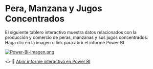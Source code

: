 # Pera, Manzana y Jugos Concentrados

El siguiente tablero interactivo muestra datos relacionados con la producción y comercio de peras, manzanas y sus jugos concentrados. Haga clic en la imagen o link para abrir el informe Power BI.

[![Power-Bi-Imagen.png](https://i.postimg.cc/7PjppKm5/Power-Bi-Imagen.png)](https://app.powerbi.com/view?r=eyJrIjoiZmJiNjg4M2YtOWU3YS00Mjk1LWFjNzItZTRjNWM4Nzc1NjYyIiwidCI6ImUyYTdhOGE5LTBhMjUtNGU5NC04Nzg0LWVlMzUwZDBkNmFhNSIsImMiOjR9)

<> 🔗 [Abrir informe interactivo en Power BI](https://app.powerbi.com/view?r=eyJrIjoiZmJiNjg4M2YtOWU3YS00Mjk1LWFjNzItZTRjNWM4Nzc1NjYyIiwidCI6ImUyYTdhOGE5LTBhMjUtNGU5NC04Nzg0LWVlMzUwZDBkNmFhNSIsImMiOjR9)
